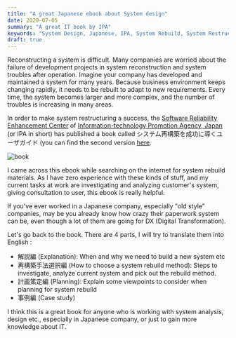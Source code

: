```yaml
---
title: "A great Japanese ebook about System design"
date: 2020-07-05
summary: "A great IT book by IPA"
keywords: "System Design, Japanese, IPA, System Rebuild, System Restructuring"
draft: true
---
```


Reconstructing a system is difficult. Many companies are worried about the failure of development projects in system reconstruction and system troubles after operation. Imagine your company has developed and maintained a system for many years. Because business environment keeps changing rapidly, it needs to be rebuilt to adapt to new requirements. Every time, the system becomes larger and more complex, and the number of troubles is increasing in many areas.


In order to make system restructuring a success, the [Software Reliability Enhancement Center](https://www.ipa.go.jp/sec/about/info.html) of [Information-technology Promotion Agency, Japan](https://ja.wikipedia.org/wiki/%E6%83%85%E5%A0%B1%E5%87%A6%E7%90%86%E6%8E%A8%E9%80%B2%E6%A9%9F%E6%A7%8B) (or IPA in short) has published a book called システム再構築を成功に導くユーザガイド (you can find the second version [here](https://www.ipa.go.jp/sec/publish/tn16-009.html).


![book](book_cover.png)

I came across this ebook while searching on the internet for system rebuild materials. As I have zero experience with these kinds of stuff, and my current tasks at work are investigating and analyzing customer's system, giving consultation to user, this ebook is really helpful.


If you've ever worked in a Japanese company, especially "old style" companies, may be you already know how crazy their paperwork system can be, even though a lot of them are going for DX (Digital Transformation).


Let's go back to the book. There are 4 parts, I will try to translate them into English :
* 解説編 (Explanation): When and why we need to build a new system etc
* 再構築手法選択編 (How to choose a system rebuild method): Steps to investigate, analyze current system and pick out the rebuild method.
* 計画策定編 (Planning): Explain some viewpoints to consider when planning for system rebuild
* 事例編 (Case study)

I think this is a great book for anyone who is working with system analysis, design etc., especially in Japanese company, or just to gain more knowledge about IT.